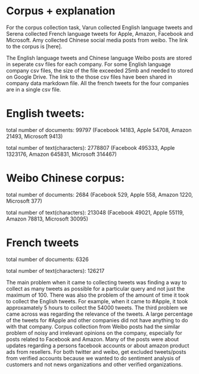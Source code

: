 # Corpus + explanation

For the corpus collection task, Varun collected English language tweets and Serena collected French language tweets for Apple, Amazon, Facebook and Microsoft. Amy collected Chinese social media posts from weibo. The link to the corpus is [here]. 

The English language tweets and Chinese language Weibo posts are stored in seperate csv files for each company. For some English language company csv files, the size of the file exceeded 25mb and needed to stored on Google Drive. The link to the those csv files have been shared in company data markdown file. All the french tweets for the four companies are in a single csv file. 

# English tweets:

total number of documents: 99797 (Facebook 14183, Apple 54708, Amazon 21493, Microsoft 9413)

total number of text(characters): 2778807 (Facebook 495333, Apple 1323176, Amazon 645831, Microsoft 314467)

# Weibo Chinese corpus:

total number of documents: 2684 (Facebook 529, Apple 558, Amazon 1220, Microsoft 377)

total number of text(characters): 213048 (Facebook 49021, Apple 55119, Amazon 78813, Microsoft 30095)

# French tweets

total number of documents: 6326

total number of text(characters): 126217

The main problem when it came to collecting tweets was finding a way to collect as many tweets as possible for a particular query and not just the maximum of 100. There was also the problem of the amount of time it took to collect the English tweets. For example, when it came to #Apple, it took approxamately 5 hours to collect the 54000 tweets. The third problem we came across was regarding the relevance of the tweets. A large percentage of the tweets for #Apple and other companies did not have anything to do with that company. Corpus collection from Weibo posts had the similar problem of noisy and irrelevant opinions on the company, especially for posts related to Facebook and Amazon. Many of the posts were about updates regarding a persons facebook accounts or about amazon product ads from resellers. For both twitter and weibo, get excluded tweets/posts from verified accounts because we wanted to do sentiment analysis of customers and not news organizations and other verified organizations.
